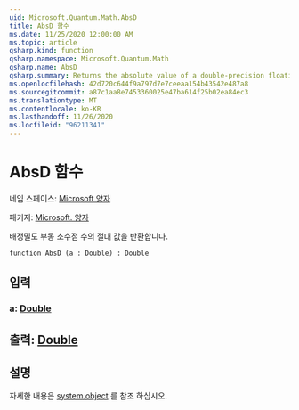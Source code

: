 ```yaml
---
uid: Microsoft.Quantum.Math.AbsD
title: AbsD 함수
ms.date: 11/25/2020 12:00:00 AM
ms.topic: article
qsharp.kind: function
qsharp.namespace: Microsoft.Quantum.Math
qsharp.name: AbsD
qsharp.summary: Returns the absolute value of a double-precision floating-point number.
ms.openlocfilehash: 42d720c644f9a797d7e7ceeaa154b43542e487a8
ms.sourcegitcommit: a87c1aa8e7453360025e47ba614f25b02ea84ec3
ms.translationtype: MT
ms.contentlocale: ko-KR
ms.lasthandoff: 11/26/2020
ms.locfileid: "96211341"
---
```

# <a name="absd-function"></a>AbsD 함수

네임 스페이스: [Microsoft 양자](xref:Microsoft.Quantum.Math)

패키지: [Microsoft. 양자](https://nuget.org/packages/Microsoft.Quantum.QSharp.Core)


배정밀도 부동 소수점 수의 절대 값을 반환합니다.

```qsharp
function AbsD (a : Double) : Double
```


## <a name="input"></a>입력

### <a name="a--double"></a>a: [Double](xref:microsoft.quantum.lang-ref.double)





## <a name="output--double"></a>출력: [Double](xref:microsoft.quantum.lang-ref.double)



## <a name="remarks"></a>설명

자세한 내용은 [system.object](https://docs.microsoft.com/dotnet/api/system.math.abs) 를 참조 하십시오.